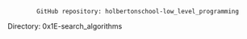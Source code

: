 
            GitHub repository: holbertonschool-low_level_programming
Directory: 0x1E-search_algorithms
